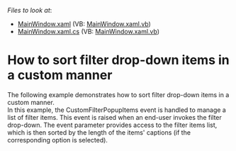 <!-- default file list -->
*Files to look at*:

* [MainWindow.xaml](./CS/DXPivotGrid_CustomFilterItemsSorting/MainWindow.xaml) (VB: [MainWindow.xaml.vb](./VB/DXPivotGrid_CustomFilterItemsSorting/MainWindow.xaml.vb))
* [MainWindow.xaml.cs](./CS/DXPivotGrid_CustomFilterItemsSorting/MainWindow.xaml.cs) (VB: [MainWindow.xaml.vb](./VB/DXPivotGrid_CustomFilterItemsSorting/MainWindow.xaml.vb))
<!-- default file list end -->
# How to sort filter drop-down items in a custom manner


<p>The following example demonstrates how to sort filter drop-down items in a custom manner.<br />
In this example, the CustomFilterPopupItems event is handled to manage a list of filter items. This event is raised when an end-user invokes the filter drop-down. The event parameter provides access to the filter items list, which is then sorted by the length of the items' captions (if the corresponding option is selected).</p><br />


<br/>


